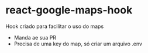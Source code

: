 # react-google-maps-hook

Hook criado para facilitar o uso do maps
- Manda ae sua PR
- Precisa de uma key do map, só criar um arquivo .env
